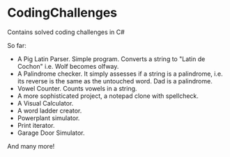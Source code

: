 # CodingChallenges
Contains solved coding challenges in C#

So far:

- A Pig Latin Parser. Simple program. Converts a string to "Latin de Cochon" i.e. Wolf becomes olfway.
- A Palindrome checker. It simply assesses if a string is a palindrome, i.e. its reverse is the same as the untouched word. Dad is a palindrome.
- Vowel Counter. Counts vowels in a string.
- A more sophisticated project, a notepad clone with spellcheck.
- A Visual Calculator.
- A word ladder creator.
- Powerplant simulator.
- Print iterator.
- Garage Door Simulator.

And many more!
